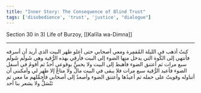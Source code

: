 ```yaml
---
title: "Inner Story: The Consequence of Blind Trust"
tags: ['disobedience', 'trust', 'justice', "dialogue"]
---
```


 Section 30 in 3) Life of Burzoy, [[Kalīla wa-Dimna]]

---
كنتُ أذهب في الليلة المُقمِرة ومعي أصحابي حتى أعلو ظهر البيت الذي أريد أن أسرقه فأنتهي إلى الكُوة التي يدخل منها الضوء إلى البيت فأرقي بهذه الرُّقية وهي شَولَم شَولَم سبع مرات ثم أعتنق الضوء فأهبط إلى البيت ولا يحسُّ بوقوعي أحدٌ ثم أقومُ في أسفل الضوء فأعيد الرُّقية سبع مرات فلا يبقى في البيت مالٌ ولا متاعٌ إلا ظهر لي وأمكنني أن أتناوله وقويتُ على حمله ثم أعيدُها وأعتنق الضوء وأصعدُ إلى أصحابي فأحمِّلهم ما معي ثم نَنْسَلُّ ولا يشعر بنا أحد
